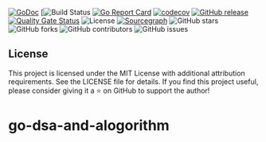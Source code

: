 [![GoDoc](https://godoc.org/github.com/alasgarovnamig/go-dsa-and-algorithm?status.svg)](https://pkg.go.dev/github.com/alasgarovnamig/go-dsa-and-algorithm)
[![Build Status](https://github.com/alasgarovnamig/go-dsa-and-algorithm/workflows/CI/badge.svg)
[![Go Report Card](https://goreportcard.com/badge/github.com/alasgarovnamig/go-dsa-and-algorithm)](https://goreportcard.com/report/github.com/alasgarovnamig/go-dsa-and-algorithm)
[![codecov](https://codecov.io/gh/alasgarovnamig/go-dsa-and-algorithm/branch/main/graph/badge.svg)](https://codecov.io/gh/alasgarovnamig/go-dsa-and-algorithm)
[![GitHub release](https://img.shields.io/github/release/alasgarovnamig/go-dsa-and-algorithm.svg)](https://github.com/alasgarovnamig/go-dsa-and-algorithm/releases/)
[![Quality Gate Status](https://sonarcloud.io/api/project_badges/measure?project=alasgarovnamig_go-dsa-and-algorithm&metric=alert_status)](https://sonarcloud.io/dashboard?id=alasgarovnamig_go-dsa-and-algorithm)
![License](https://img.shields.io/badge/license-MIT-blue.svg)
[![Sourcegraph](https://sourcegraph.com/github.com/alasgarovnamig/go-dsa-and-algorithm/-/badge.svg)](https://sourcegraph.com/github.com/alasgarovnamig/go-dsa-and-algorithm)
![GitHub stars](https://img.shields.io/github/stars/alasgarovnamig/go-dsa-and-algorithm)
![GitHub forks](https://img.shields.io/github/forks/alasgarovnamig/go-dsa-and-algorithm)
![GitHub contributors](https://img.shields.io/github/contributors/alasgarovnamig/go-dsa-and-algorithm)
![GitHub issues](https://img.shields.io/github/issues/alasgarovnamig/go-dsa-and-algorithm)

## License
This project is licensed under the MIT License with additional attribution requirements.
See the LICENSE file for details.
If you find this project useful, please consider giving it a ⭐ on GitHub to support the author!

# go-dsa-and-alogorithm
